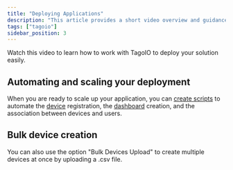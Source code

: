 ```yaml
---
title: "Deploying Applications"
description: "This article provides a short video overview and guidance for deploying applications with TagoIO, including automating device registration and dashboard creation and creating multiple devices via CSV upload."
tags: ["tagoio"]
sidebar_position: 3
---
```

Watch this video to learn how to work with TagoIO to deploy your solution easily.

<YouTube videoId="RlIwu8_mDDw" title="Deploying IoT solution with Tago" />

## Automating and scaling your deployment
When you are ready to scale up your application, you can [create scripts](../analysis/creating-analysis) to automate the [device](../devices/index) registration, the [dashboard](../dashboards/creating-dashboard-tabs) creation, and the association between devices and users.

## Bulk device creation
You can also use the option "Bulk Devices Upload" to create multiple devices at once by uploading a .csv file.